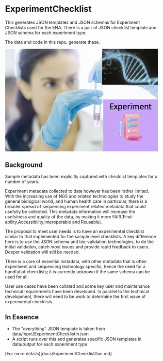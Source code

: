 # ExperimentChecklist
This generates JSON templates and JSON schemas for Experiment Checklists used for the ENA. 
There is a pair of JSON checklist template and JSON schema for each experiment type.

The data and code in this repo.  generate these.

![](docs/ExptChecklistpng.png)

## Background

Sample metadata has been explicitly captured with checklist templates for a number of years.

Experiment metadata collected to date however has been rather limited. With the increasing use of NGS and related technologies to study the general biological world, and human health care in particular, there is a broader spread of sequencing experiment related metadata that could usefully be collected. This metadata information will increase the usefulness and quality of the data, by making it more FAIR(Find-ability,Accessibility,Interoperable and Reusable).

The proposal to meet user needs is to have an experimental checklist similar to that implemented for the sample level checklists. A key difference here is to use the JSON schema and bio-validation technologies, to do the initial validation, catch most issues and provide rapid feedback to users. Deeper validation will still be needed. 

There is a core of essential metadata, with other metadata that is often experiment and sequencing technology specific, hence the need for a handful of checklists; it is currently unknown if the same schema can be used for all. 

User use cases have been collated and some key user and maintenance technical requirements have been developed. In parallel to the technical development, there will need to be work to determine the first wave of experimental checklists.

## In Essence
* The "everything" JSON template is taken from data/input/ExperimentChecklistIn.json
* A script runs over this and generates specific JSON templates in data/output for each experiment type


[For more details)[docs/ExperimentChecklistDoc.md]